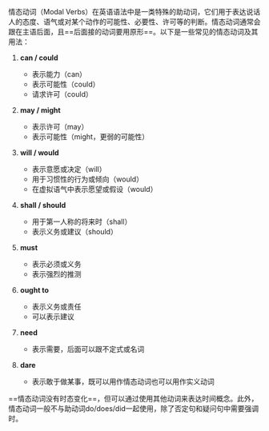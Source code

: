 情态动词（Modal Verbs）在英语语法中是一类特殊的助动词，它们用于表达说话人的态度、语气或对某个动作的可能性、必要性、许可等的判断。情态动词通常会跟在主语后面，且==后面接的动词要用原形==。以下是一些常见的情态动词及其用法：

1. **can / could**
   - 表示能力（can）
   - 表示可能性（could）
   - 请求许可（could）

2. **may / might**
   - 表示许可（may）
   - 表示可能性（might，更弱的可能性）

3. **will / would**
   - 表示意愿或决定（will）
   - 用于习惯性的行为或倾向（would）
   - 在虚拟语气中表示愿望或假设（would）

4. **shall / should**
   - 用于第一人称的将来时（shall）
   - 表示义务或建议（should）

5. **must**
   - 表示必须或义务
   - 表示强烈的推测

6. **ought to**
   - 表示义务或责任
   - 可以表示建议

7. **need**
   - 表示需要，后面可以跟不定式或名词

8. **dare**
   - 表示敢于做某事，既可以用作情态动词也可以用作实义动词

==情态动词没有时态变化==，但可以通过使用其他动词来表达时间概念。此外，情态动词一般不与助动词do/does/did一起使用，除了否定句和疑问句中需要强调时。